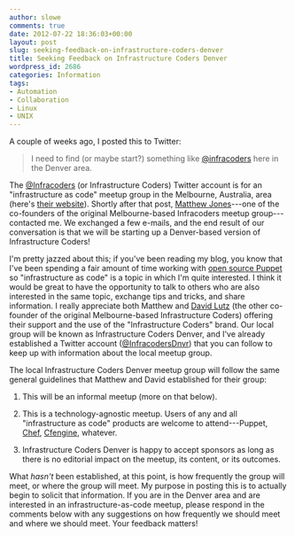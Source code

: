 ```yaml
---
author: slowe
comments: true
date: 2012-07-22 18:36:03+00:00
layout: post
slug: seeking-feedback-on-infrastructure-coders-denver
title: Seeking Feedback on Infrastructure Coders Denver
wordpress_id: 2686
categories: Information
tags:
- Automation
- Collaboration
- Linux
- UNIX
---
```


A couple of weeks ago, I posted this to Twitter:

>I need to find (or maybe start?) something like [@infracoders](https://twitter.com/infracoders) here in the Denver area.

The [@Infracoders](https://twitter.com/infracoders) (or Infrastructure Coders) Twitter account is for an "infrastructure as code" meetup group in the Melbourne, Australia, area (here's [their website](http://www.meetup.com/Infrastructure-Coders/)). Shortly after that post, [Matthew Jones](https://twitter.com/geekle)---one of the co-founders of the original Melbourne-based Infracoders meetup group---contacted me. We exchanged a few e-mails, and the end result of our conversation is that we will be starting up a Denver-based version of Infrastructure Coders!

I'm pretty jazzed about this; if you've been reading my blog, you know that I've been spending a fair amount of time working with [open source Puppet](http://puppetlabs.com/puppet/puppet-open-source/) so "infrastructure as code" is a topic in which I'm quite interested. I think it would be great to have the opportunity to talk to others who are also interested in the same topic, exchange tips and tricks, and share information. I really appreciate both Matthew and [David Lutz](https://twitter.com/dlutzy) (the other co-founder of the original Melbourne-based Infrastructure Coders) offering their support and the use of the "Infrastructure Coders" brand. Our local group will be known as Infrastructure Coders Denver, and I've already established a Twitter account ([@InfracodersDnvr](https://twitter.com/InfracodersDnvr)) that you can follow to keep up with information about the local meetup group.

The local Infrastructure Coders Denver meetup group will follow the same general guidelines that Matthew and David established for their group:

1. This will be an informal meetup (more on that below).

2. This is a technology-agnostic meetup. Users of any and all "infrastructure as code" products are welcome to attend---Puppet, [Chef](http://www.opscode.com/chef/), [Cfengine](http://cfengine.com/), whatever.

3. Infrastructure Coders Denver is happy to accept sponsors as long as there is no editorial impact on the meetup, its content, or its outcomes.

What _hasn't_ been established, at this point, is how frequently the group will meet, or where the group will meet. My purpose in posting this is to actually begin to solicit that information. If you are in the Denver area and are interested in an infrastructure-as-code meetup, please respond in the comments below with any suggestions on how frequently we should meet and where we should meet. Your feedback matters!
